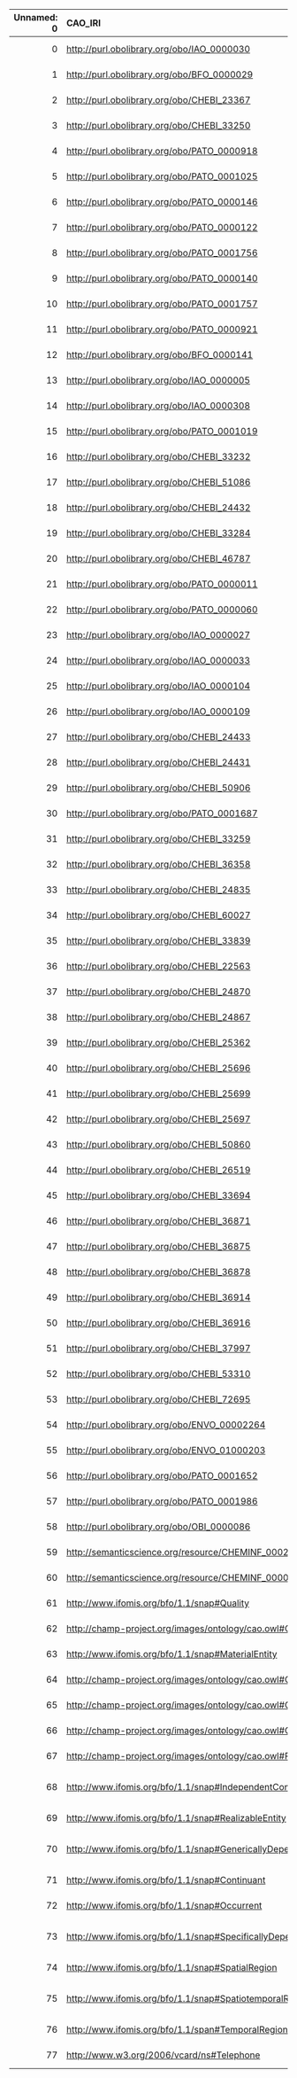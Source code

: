 |   Unnamed: 0 | CAO_IRI                                                            | CAO_DESC                                                                                                                       | ENVO_IRI                                     | ENVO_DESC                                                                                        |
|-------------:|:-------------------------------------------------------------------|:-------------------------------------------------------------------------------------------------------------------------------|:---------------------------------------------|:-------------------------------------------------------------------------------------------------|
|            0 | http://purl.obolibrary.org/obo/IAO_0000030                         | {'iri': 'http://purl.obolibrary.org/obo/IAO_0000030'}                                                                          | http://purl.obolibrary.org/obo/IAO_0000030   | {'iri': 'http://purl.obolibrary.org/obo/IAO_0000030'}                                            |
|            1 | http://purl.obolibrary.org/obo/BFO_0000029                         | {'iri': 'http://purl.obolibrary.org/obo/BFO_0000029'}                                                                          | http://purl.obolibrary.org/obo/BFO_0000029   | {'iri': 'http://purl.obolibrary.org/obo/BFO_0000029'}                                            |
|            2 | http://purl.obolibrary.org/obo/CHEBI_23367                         | {'iri': 'http://purl.obolibrary.org/obo/CHEBI_23367'}                                                                          | http://purl.obolibrary.org/obo/CHEBI_23367   | {'iri': 'http://purl.obolibrary.org/obo/CHEBI_23367'}                                            |
|            3 | http://purl.obolibrary.org/obo/CHEBI_33250                         | {'iri': 'http://purl.obolibrary.org/obo/CHEBI_33250'}                                                                          | http://purl.obolibrary.org/obo/CHEBI_33250   | {'iri': 'http://purl.obolibrary.org/obo/CHEBI_33250'}                                            |
|            4 | http://purl.obolibrary.org/obo/PATO_0000918                        | {'iri': 'http://purl.obolibrary.org/obo/PATO_0000918'}                                                                         | http://purl.obolibrary.org/obo/PATO_0000918  | {'iri': 'http://purl.obolibrary.org/obo/PATO_0000918'}                                           |
|            5 | http://purl.obolibrary.org/obo/PATO_0001025                        | {'iri': 'http://purl.obolibrary.org/obo/PATO_0001025'}                                                                         | http://purl.obolibrary.org/obo/PATO_0001025  | {'iri': 'http://purl.obolibrary.org/obo/PATO_0001025'}                                           |
|            6 | http://purl.obolibrary.org/obo/PATO_0000146                        | {'iri': 'http://purl.obolibrary.org/obo/PATO_0000146'}                                                                         | http://purl.obolibrary.org/obo/PATO_0000146  | {'iri': 'http://purl.obolibrary.org/obo/PATO_0000146'}                                           |
|            7 | http://purl.obolibrary.org/obo/PATO_0000122                        | {'iri': 'http://purl.obolibrary.org/obo/PATO_0000122'}                                                                         | http://purl.obolibrary.org/obo/PATO_0000122  | {'iri': 'http://purl.obolibrary.org/obo/PATO_0000122'}                                           |
|            8 | http://purl.obolibrary.org/obo/PATO_0001756                        | {'iri': 'http://purl.obolibrary.org/obo/PATO_0001756'}                                                                         | http://purl.obolibrary.org/obo/PATO_0001756  | {'iri': 'http://purl.obolibrary.org/obo/PATO_0001756'}                                           |
|            9 | http://purl.obolibrary.org/obo/PATO_0000140                        | {'iri': 'http://purl.obolibrary.org/obo/PATO_0000140'}                                                                         | http://purl.obolibrary.org/obo/PATO_0000140  | {'iri': 'http://purl.obolibrary.org/obo/PATO_0000140'}                                           |
|           10 | http://purl.obolibrary.org/obo/PATO_0001757                        | {'iri': 'http://purl.obolibrary.org/obo/PATO_0001757'}                                                                         | http://purl.obolibrary.org/obo/PATO_0001757  | {'iri': 'http://purl.obolibrary.org/obo/PATO_0001757'}                                           |
|           11 | http://purl.obolibrary.org/obo/PATO_0000921                        | {'iri': 'http://purl.obolibrary.org/obo/PATO_0000921'}                                                                         | http://purl.obolibrary.org/obo/PATO_0000921  | {'iri': 'http://purl.obolibrary.org/obo/PATO_0000921'}                                           |
|           12 | http://purl.obolibrary.org/obo/BFO_0000141                         | {'iri': 'http://purl.obolibrary.org/obo/BFO_0000141'}                                                                          | http://purl.obolibrary.org/obo/BFO_0000141   | {'iri': 'http://purl.obolibrary.org/obo/BFO_0000141'}                                            |
|           13 | http://purl.obolibrary.org/obo/IAO_0000005                         | {'iri': 'http://purl.obolibrary.org/obo/IAO_0000005'}                                                                          | http://purl.obolibrary.org/obo/IAO_0000005   | {'iri': 'http://purl.obolibrary.org/obo/IAO_0000005'}                                            |
|           14 | http://purl.obolibrary.org/obo/IAO_0000308                         | {'iri': 'http://purl.obolibrary.org/obo/IAO_0000308'}                                                                          | http://purl.obolibrary.org/obo/IAO_0000308   | {'iri': 'http://purl.obolibrary.org/obo/IAO_0000308'}                                            |
|           15 | http://purl.obolibrary.org/obo/PATO_0001019                        | {'iri': 'http://purl.obolibrary.org/obo/PATO_0001019'}                                                                         | http://purl.obolibrary.org/obo/PATO_0001019  | {'iri': 'http://purl.obolibrary.org/obo/PATO_0001019'}                                           |
|           16 | http://purl.obolibrary.org/obo/CHEBI_33232                         | {'iri': 'http://purl.obolibrary.org/obo/CHEBI_33232'}                                                                          | http://purl.obolibrary.org/obo/CHEBI_33232   | {'iri': 'http://purl.obolibrary.org/obo/CHEBI_33232'}                                            |
|           17 | http://purl.obolibrary.org/obo/CHEBI_51086                         | {'iri': 'http://purl.obolibrary.org/obo/CHEBI_51086'}                                                                          | http://purl.obolibrary.org/obo/CHEBI_51086   | {'iri': 'http://purl.obolibrary.org/obo/CHEBI_51086'}                                            |
|           18 | http://purl.obolibrary.org/obo/CHEBI_24432                         | {'iri': 'http://purl.obolibrary.org/obo/CHEBI_24432'}                                                                          | http://purl.obolibrary.org/obo/CHEBI_24432   | {'iri': 'http://purl.obolibrary.org/obo/CHEBI_24432'}                                            |
|           19 | http://purl.obolibrary.org/obo/CHEBI_33284                         | {'iri': 'http://purl.obolibrary.org/obo/CHEBI_33284'}                                                                          | http://purl.obolibrary.org/obo/CHEBI_33284   | {'iri': 'http://purl.obolibrary.org/obo/CHEBI_33284'}                                            |
|           20 | http://purl.obolibrary.org/obo/CHEBI_46787                         | {'iri': 'http://purl.obolibrary.org/obo/CHEBI_46787'}                                                                          | http://purl.obolibrary.org/obo/CHEBI_46787   | {'iri': 'http://purl.obolibrary.org/obo/CHEBI_46787'}                                            |
|           21 | http://purl.obolibrary.org/obo/PATO_0000011                        | {'iri': 'http://purl.obolibrary.org/obo/PATO_0000011'}                                                                         | http://purl.obolibrary.org/obo/PATO_0000011  | {'iri': 'http://purl.obolibrary.org/obo/PATO_0000011'}                                           |
|           22 | http://purl.obolibrary.org/obo/PATO_0000060                        | {'iri': 'http://purl.obolibrary.org/obo/PATO_0000060'}                                                                         | http://purl.obolibrary.org/obo/PATO_0000060  | {'iri': 'http://purl.obolibrary.org/obo/PATO_0000060'}                                           |
|           23 | http://purl.obolibrary.org/obo/IAO_0000027                         | {'iri': 'http://purl.obolibrary.org/obo/IAO_0000027'}                                                                          | http://purl.obolibrary.org/obo/IAO_0000027   | {'iri': 'http://purl.obolibrary.org/obo/IAO_0000027'}                                            |
|           24 | http://purl.obolibrary.org/obo/IAO_0000033                         | {'iri': 'http://purl.obolibrary.org/obo/IAO_0000033'}                                                                          | http://purl.obolibrary.org/obo/IAO_0000033   | {'iri': 'http://purl.obolibrary.org/obo/IAO_0000033'}                                            |
|           25 | http://purl.obolibrary.org/obo/IAO_0000104                         | {'iri': 'http://purl.obolibrary.org/obo/IAO_0000104'}                                                                          | http://purl.obolibrary.org/obo/IAO_0000104   | {'iri': 'http://purl.obolibrary.org/obo/IAO_0000104'}                                            |
|           26 | http://purl.obolibrary.org/obo/IAO_0000109                         | {'iri': 'http://purl.obolibrary.org/obo/IAO_0000109'}                                                                          | http://purl.obolibrary.org/obo/IAO_0000109   | {'iri': 'http://purl.obolibrary.org/obo/IAO_0000109'}                                            |
|           27 | http://purl.obolibrary.org/obo/CHEBI_24433                         | {'iri': 'http://purl.obolibrary.org/obo/CHEBI_24433'}                                                                          | http://purl.obolibrary.org/obo/CHEBI_24433   | {'iri': 'http://purl.obolibrary.org/obo/CHEBI_24433'}                                            |
|           28 | http://purl.obolibrary.org/obo/CHEBI_24431                         | {'iri': 'http://purl.obolibrary.org/obo/CHEBI_24431'}                                                                          | http://purl.obolibrary.org/obo/CHEBI_24431   | {'iri': 'http://purl.obolibrary.org/obo/CHEBI_24431'}                                            |
|           29 | http://purl.obolibrary.org/obo/CHEBI_50906                         | {'iri': 'http://purl.obolibrary.org/obo/CHEBI_50906'}                                                                          | http://purl.obolibrary.org/obo/CHEBI_50906   | {'iri': 'http://purl.obolibrary.org/obo/CHEBI_50906'}                                            |
|           30 | http://purl.obolibrary.org/obo/PATO_0001687                        | {'iri': 'http://purl.obolibrary.org/obo/PATO_0001687'}                                                                         | http://purl.obolibrary.org/obo/PATO_0001687  | {'iri': 'http://purl.obolibrary.org/obo/PATO_0001687'}                                           |
|           31 | http://purl.obolibrary.org/obo/CHEBI_33259                         | {'iri': 'http://purl.obolibrary.org/obo/CHEBI_33259'}                                                                          | http://purl.obolibrary.org/obo/CHEBI_33259   | {'iri': 'http://purl.obolibrary.org/obo/CHEBI_33259'}                                            |
|           32 | http://purl.obolibrary.org/obo/CHEBI_36358                         | {'iri': 'http://purl.obolibrary.org/obo/CHEBI_36358'}                                                                          | http://purl.obolibrary.org/obo/CHEBI_36358   | {'iri': 'http://purl.obolibrary.org/obo/CHEBI_36358'}                                            |
|           33 | http://purl.obolibrary.org/obo/CHEBI_24835                         | {'iri': 'http://purl.obolibrary.org/obo/CHEBI_24835'}                                                                          | http://purl.obolibrary.org/obo/CHEBI_24835   | {'iri': 'http://purl.obolibrary.org/obo/CHEBI_24835'}                                            |
|           34 | http://purl.obolibrary.org/obo/CHEBI_60027                         | {'iri': 'http://purl.obolibrary.org/obo/CHEBI_60027'}                                                                          | http://purl.obolibrary.org/obo/CHEBI_60027   | {'iri': 'http://purl.obolibrary.org/obo/CHEBI_60027'}                                            |
|           35 | http://purl.obolibrary.org/obo/CHEBI_33839                         | {'iri': 'http://purl.obolibrary.org/obo/CHEBI_33839'}                                                                          | http://purl.obolibrary.org/obo/CHEBI_33839   | {'iri': 'http://purl.obolibrary.org/obo/CHEBI_33839'}                                            |
|           36 | http://purl.obolibrary.org/obo/CHEBI_22563                         | {'iri': 'http://purl.obolibrary.org/obo/CHEBI_22563'}                                                                          | http://purl.obolibrary.org/obo/CHEBI_22563   | {'iri': 'http://purl.obolibrary.org/obo/CHEBI_22563'}                                            |
|           37 | http://purl.obolibrary.org/obo/CHEBI_24870                         | {'iri': 'http://purl.obolibrary.org/obo/CHEBI_24870'}                                                                          | http://purl.obolibrary.org/obo/CHEBI_24870   | {'iri': 'http://purl.obolibrary.org/obo/CHEBI_24870'}                                            |
|           38 | http://purl.obolibrary.org/obo/CHEBI_24867                         | {'iri': 'http://purl.obolibrary.org/obo/CHEBI_24867'}                                                                          | http://purl.obolibrary.org/obo/CHEBI_24867   | {'iri': 'http://purl.obolibrary.org/obo/CHEBI_24867'}                                            |
|           39 | http://purl.obolibrary.org/obo/CHEBI_25362                         | {'iri': 'http://purl.obolibrary.org/obo/CHEBI_25362'}                                                                          | http://purl.obolibrary.org/obo/CHEBI_25362   | {'iri': 'http://purl.obolibrary.org/obo/CHEBI_25362'}                                            |
|           40 | http://purl.obolibrary.org/obo/CHEBI_25696                         | {'iri': 'http://purl.obolibrary.org/obo/CHEBI_25696'}                                                                          | http://purl.obolibrary.org/obo/CHEBI_25696   | {'iri': 'http://purl.obolibrary.org/obo/CHEBI_25696'}                                            |
|           41 | http://purl.obolibrary.org/obo/CHEBI_25699                         | {'iri': 'http://purl.obolibrary.org/obo/CHEBI_25699'}                                                                          | http://purl.obolibrary.org/obo/CHEBI_25699   | {'iri': 'http://purl.obolibrary.org/obo/CHEBI_25699'}                                            |
|           42 | http://purl.obolibrary.org/obo/CHEBI_25697                         | {'iri': 'http://purl.obolibrary.org/obo/CHEBI_25697'}                                                                          | http://purl.obolibrary.org/obo/CHEBI_25697   | {'iri': 'http://purl.obolibrary.org/obo/CHEBI_25697'}                                            |
|           43 | http://purl.obolibrary.org/obo/CHEBI_50860                         | {'iri': 'http://purl.obolibrary.org/obo/CHEBI_50860'}                                                                          | http://purl.obolibrary.org/obo/CHEBI_50860   | {'iri': 'http://purl.obolibrary.org/obo/CHEBI_50860'}                                            |
|           44 | http://purl.obolibrary.org/obo/CHEBI_26519                         | {'iri': 'http://purl.obolibrary.org/obo/CHEBI_26519'}                                                                          | http://purl.obolibrary.org/obo/CHEBI_26519   | {'iri': 'http://purl.obolibrary.org/obo/CHEBI_26519'}                                            |
|           45 | http://purl.obolibrary.org/obo/CHEBI_33694                         | {'iri': 'http://purl.obolibrary.org/obo/CHEBI_33694'}                                                                          | http://purl.obolibrary.org/obo/CHEBI_33694   | {'iri': 'http://purl.obolibrary.org/obo/CHEBI_33694'}                                            |
|           46 | http://purl.obolibrary.org/obo/CHEBI_36871                         | {'iri': 'http://purl.obolibrary.org/obo/CHEBI_36871'}                                                                          | http://purl.obolibrary.org/obo/CHEBI_36871   | {'iri': 'http://purl.obolibrary.org/obo/CHEBI_36871'}                                            |
|           47 | http://purl.obolibrary.org/obo/CHEBI_36875                         | {'iri': 'http://purl.obolibrary.org/obo/CHEBI_36875'}                                                                          | http://purl.obolibrary.org/obo/CHEBI_36875   | {'iri': 'http://purl.obolibrary.org/obo/CHEBI_36875'}                                            |
|           48 | http://purl.obolibrary.org/obo/CHEBI_36878                         | {'iri': 'http://purl.obolibrary.org/obo/CHEBI_36878'}                                                                          | http://purl.obolibrary.org/obo/CHEBI_36878   | {'iri': 'http://purl.obolibrary.org/obo/CHEBI_36878'}                                            |
|           49 | http://purl.obolibrary.org/obo/CHEBI_36914                         | {'iri': 'http://purl.obolibrary.org/obo/CHEBI_36914'}                                                                          | http://purl.obolibrary.org/obo/CHEBI_36914   | {'iri': 'http://purl.obolibrary.org/obo/CHEBI_36914'}                                            |
|           50 | http://purl.obolibrary.org/obo/CHEBI_36916                         | {'iri': 'http://purl.obolibrary.org/obo/CHEBI_36916'}                                                                          | http://purl.obolibrary.org/obo/CHEBI_36916   | {'iri': 'http://purl.obolibrary.org/obo/CHEBI_36916'}                                            |
|           51 | http://purl.obolibrary.org/obo/CHEBI_37997                         | {'iri': 'http://purl.obolibrary.org/obo/CHEBI_37997'}                                                                          | http://purl.obolibrary.org/obo/CHEBI_37997   | {'iri': 'http://purl.obolibrary.org/obo/CHEBI_37997'}                                            |
|           52 | http://purl.obolibrary.org/obo/CHEBI_53310                         | {'iri': 'http://purl.obolibrary.org/obo/CHEBI_53310'}                                                                          | http://purl.obolibrary.org/obo/CHEBI_53310   | {'iri': 'http://purl.obolibrary.org/obo/CHEBI_53310'}                                            |
|           53 | http://purl.obolibrary.org/obo/CHEBI_72695                         | {'iri': 'http://purl.obolibrary.org/obo/CHEBI_72695'}                                                                          | http://purl.obolibrary.org/obo/CHEBI_72695   | {'iri': 'http://purl.obolibrary.org/obo/CHEBI_72695'}                                            |
|           54 | http://purl.obolibrary.org/obo/ENVO_00002264                       | {'iri': 'http://purl.obolibrary.org/obo/ENVO_00002264'}                                                                        | http://purl.obolibrary.org/obo/ENVO_00002264 | {'iri': 'http://purl.obolibrary.org/obo/ENVO_00002264'}                                          |
|           55 | http://purl.obolibrary.org/obo/ENVO_01000203                       | {'iri': 'http://purl.obolibrary.org/obo/ENVO_01000203'}                                                                        | http://purl.obolibrary.org/obo/ENVO_01000203 | {'iri': 'http://purl.obolibrary.org/obo/ENVO_01000203'}                                          |
|           56 | http://purl.obolibrary.org/obo/PATO_0001652                        | {'iri': 'http://purl.obolibrary.org/obo/PATO_0001652'}                                                                         | http://purl.obolibrary.org/obo/PATO_0001652  | {'iri': 'http://purl.obolibrary.org/obo/PATO_0001652'}                                           |
|           57 | http://purl.obolibrary.org/obo/PATO_0001986                        | {'iri': 'http://purl.obolibrary.org/obo/PATO_0001986'}                                                                         | http://purl.obolibrary.org/obo/PATO_0001986  | {'iri': 'http://purl.obolibrary.org/obo/PATO_0001986'}                                           |
|           58 | http://purl.obolibrary.org/obo/OBI_0000086                         | {'label': 'reagent role', 'prefLabel': 'reagent role', 'altLabel': 'reagent', 'name': 'OBI_0000086'}                           | http://purl.obolibrary.org/obo/CHEBI_33893   | {'label': 'reagent'}                                                                             |
|           59 | http://semanticscience.org/resource/CHEMINF_000266                 | {'label': 'Chemical substance', 'prefLabel': None, 'altLabel': None, 'name': 'CHEMINF_000266'}                                 | http://purl.obolibrary.org/obo/CHEBI_59999   | {'label': 'Chemical substance'}                                                                  |
|           60 | http://semanticscience.org/resource/CHEMINF_000068                 | {'label': 'functional group', 'prefLabel': None, 'altLabel': None, 'name': 'CHEMINF_000068'}                                   | http://purl.obolibrary.org/obo/CHEBI_24433   | {'label': 'functional group'}                                                                    |
|           61 | http://www.ifomis.org/bfo/1.1/snap#Quality                         | {'label': 'Quality', 'prefLabel': None, 'altLabel': None, 'name': 'Quality'}                                                   | http://purl.obolibrary.org/obo/BFO_0000019   | {'label': 'Quality', 'prefLabel': 'Quality'}                                                     |
|           62 | http://champ-project.org/images/ontology/cao.owl#CAO_000028        | {'label': 'Depth', 'prefLabel': None, 'altLabel': None, 'name': 'CAO_000028'}                                                  | http://purl.obolibrary.org/obo/PATO_0001595  | {'altLabel': 'Depth'}                                                                            |
|           63 | http://www.ifomis.org/bfo/1.1/snap#MaterialEntity                  | {'label': 'Material entity', 'prefLabel': None, 'altLabel': None, 'name': 'MaterialEntity'}                                    | http://purl.obolibrary.org/obo/BFO_0000040   | {'label': 'Material entity', 'prefLabel': 'Material entity'}                                     |
|           64 | http://champ-project.org/images/ontology/cao.owl#CAO_000114        | {'label': 'Environmental role', 'prefLabel': None, 'altLabel': None, 'name': 'CAO_000114'}                                     | http://purl.obolibrary.org/obo/ENVO_01001303 | {'label': 'Environmental role'}                                                                  |
|           65 | http://champ-project.org/images/ontology/cao.owl#CAO_000156        | {'label': 'Mixture', 'prefLabel': None, 'altLabel': None, 'name': 'CAO_000156'}                                                | http://purl.obolibrary.org/obo/CHEBI_60004   | {'label': 'Mixture'}                                                                             |
|           66 | http://champ-project.org/images/ontology/cao.owl#CAO_000180        | {'label': 'Reagent', 'prefLabel': None, 'altLabel': None, 'name': 'CAO_000180'}                                                | http://purl.obolibrary.org/obo/CHEBI_33893   | {'label': 'Reagent'}                                                                             |
|           67 | http://champ-project.org/images/ontology/cao.owl#PATO_0000125      | {'label': 'Mass', 'prefLabel': None, 'altLabel': None, 'name': 'PATO_0000125'}                                                 | http://purl.obolibrary.org/obo/PATO_0000125  | {'altLabel': 'Mass'}                                                                             |
|           68 | http://www.ifomis.org/bfo/1.1/snap#IndependentContinuant           | {'label': 'Independent Continuant', 'prefLabel': None, 'altLabel': None, 'name': 'IndependentContinuant'}                      | http://purl.obolibrary.org/obo/BFO_0000004   | {'label': 'Independent Continuant', 'prefLabel': 'Independent Continuant'}                       |
|           69 | http://www.ifomis.org/bfo/1.1/snap#RealizableEntity                | {'label': 'Realizable entity', 'prefLabel': None, 'altLabel': None, 'name': 'RealizableEntity'}                                | http://purl.obolibrary.org/obo/BFO_0000017   | {'label': 'Realizable entity', 'prefLabel': 'Realizable entity'}                                 |
|           70 | http://www.ifomis.org/bfo/1.1/snap#GenericallyDependentContinuant  | {'label': 'Generically dependent continuant', 'prefLabel': None, 'altLabel': None, 'name': 'GenericallyDependentContinuant'}   | http://purl.obolibrary.org/obo/BFO_0000031   | {'label': 'Generically dependent continuant', 'prefLabel': 'Generically dependent continuant'}   |
|           71 | http://www.ifomis.org/bfo/1.1/snap#Continuant                      | {'label': 'Continuant', 'prefLabel': None, 'altLabel': None, 'name': 'Continuant'}                                             | http://purl.obolibrary.org/obo/BFO_0000002   | {'label': 'Continuant', 'prefLabel': 'Continuant'}                                               |
|           72 | http://www.ifomis.org/bfo/1.1/snap#Occurrent                       | {'label': 'Occurrent', 'prefLabel': None, 'altLabel': None, 'name': 'Occurrent'}                                               | http://purl.obolibrary.org/obo/BFO_0000003   | {'label': 'Occurrent', 'prefLabel': 'Occurrent'}                                                 |
|           73 | http://www.ifomis.org/bfo/1.1/snap#SpecificallyDependentContinuant | {'label': 'Specifically dependent continuant', 'prefLabel': None, 'altLabel': None, 'name': 'SpecificallyDependentContinuant'} | http://purl.obolibrary.org/obo/BFO_0000020   | {'label': 'Specifically dependent continuant', 'prefLabel': 'Specifically dependent continuant'} |
|           74 | http://www.ifomis.org/bfo/1.1/snap#SpatialRegion                   | {'label': 'Spatial Region', 'prefLabel': None, 'altLabel': None, 'name': 'SpatialRegion'}                                      | http://purl.obolibrary.org/obo/BFO_0000006   | {'label': 'Spatial Region', 'prefLabel': 'Spatial Region'}                                       |
|           75 | http://www.ifomis.org/bfo/1.1/snap#SpatiotemporalRegion            | {'label': 'Spatiotemporal Region', 'prefLabel': None, 'altLabel': None, 'name': 'SpatiotemporalRegion'}                        | http://purl.obolibrary.org/obo/BFO_0000011   | {'label': 'Spatiotemporal Region', 'prefLabel': 'Spatiotemporal Region'}                         |
|           76 | http://www.ifomis.org/bfo/1.1/span#TemporalRegion                  | {'label': 'Temporal Region', 'prefLabel': None, 'altLabel': None, 'name': 'TemporalRegion'}                                    | http://purl.obolibrary.org/obo/BFO_0000008   | {'label': 'Temporal Region', 'prefLabel': 'Temporal Region'}                                     |
|           77 | http://www.w3.org/2006/vcard/ns#Telephone                          | {'label': 'Telephone', 'prefLabel': None, 'altLabel': None, 'name': 'Telephone'}                                               | http://purl.obolibrary.org/obo/ENVO_01000580 | {'label': 'Telephone'}                                                                           |